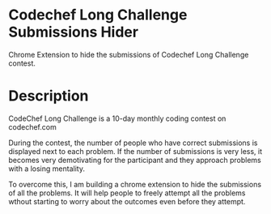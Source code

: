 # Codechef Long Challenge Submissions Hider
Chrome Extension to hide the submissions of Codechef Long Challenge contest.

# Description
CodeChef Long Challenge is a 10-day monthly coding contest on codechef.com

During the contest, the number of people who have correct submissions is displayed next to each problem. If the number of submissions is very less, it becomes very demotivating for the participant and they approach problems with a losing mentality.

To overcome this, I am building a chrome extension to hide the submissions of all the problems. It will help people to freely attempt all the problems wthout starting to worry about the outcomes even before they attempt.
